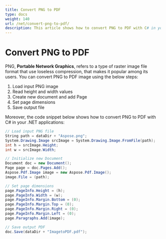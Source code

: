 ```yaml
---
title: Convert PNG to PDF
type: docs
weight: 140
url: /net/convert-png-to-pdf/
description: This article shows how to convert PNG to PDF with C# in your .NET applications. You can convert PNG to PDF images using simple steps. 
---
```


# Convert PNG to PDF

PNG, **Portable Network Graphics**, refers to a type of raster image file format that use loseless compression, that makes it popular among its users. 
You can convert PNG to PDF image using the below steps:
1. Load input PNG image
1. Read height and width values
1. Create new document and add Page
1. Set page dimensions
1. Save output file

Moreover, the code snippet below shows how to convert PNG to PDF with C# in your .NET applications:

```csharp
// Load input PNG file
String path = dataDir + "Aspose.png";
System.Drawing.Image srcImage = System.Drawing.Image.FromFile(path);
int h = srcImage.Height;
int w = srcImage.Width;

// Initialize new Document
Document doc = new Document();
Page page = doc.Pages.Add();
Aspose.Pdf.Image image = new Aspose.Pdf.Image();
image.File = (path);

// Set page dimensions
page.PageInfo.Height = (h);
page.PageInfo.Width = (w);
page.PageInfo.Margin.Bottom = (0);
page.PageInfo.Margin.Top = (0);
page.PageInfo.Margin.Right = (0);
page.PageInfo.Margin.Left = (0);
page.Paragraphs.Add(image);

// Save output PDF
doc.Save(dataDir + "ImagetoPDF.pdf");
```
